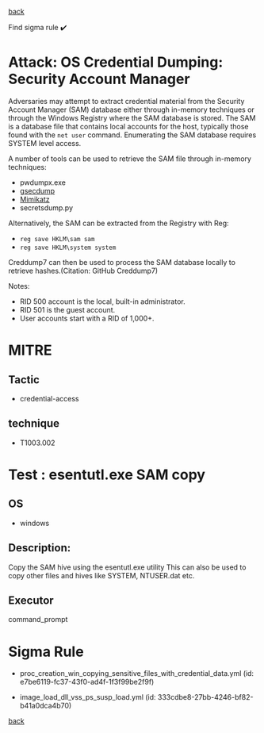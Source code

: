
[back](../index.md)

Find sigma rule :heavy_check_mark: 

# Attack: OS Credential Dumping: Security Account Manager 

Adversaries may attempt to extract credential material from the Security Account Manager (SAM) database either through in-memory techniques or through the Windows Registry where the SAM database is stored. The SAM is a database file that contains local accounts for the host, typically those found with the <code>net user</code> command. Enumerating the SAM database requires SYSTEM level access.

A number of tools can be used to retrieve the SAM file through in-memory techniques:

* pwdumpx.exe
* [gsecdump](https://attack.mitre.org/software/S0008)
* [Mimikatz](https://attack.mitre.org/software/S0002)
* secretsdump.py

Alternatively, the SAM can be extracted from the Registry with Reg:

* <code>reg save HKLM\sam sam</code>
* <code>reg save HKLM\system system</code>

Creddump7 can then be used to process the SAM database locally to retrieve hashes.(Citation: GitHub Creddump7)

Notes: 
* RID 500 account is the local, built-in administrator.
* RID 501 is the guest account.
* User accounts start with a RID of 1,000+.


# MITRE
## Tactic
  - credential-access


## technique
  - T1003.002


# Test : esentutl.exe SAM copy
## OS
  - windows


## Description:
Copy the SAM hive using the esentutl.exe utility
This can also be used to copy other files and hives like SYSTEM, NTUSER.dat etc.


## Executor
command_prompt

# Sigma Rule
 - proc_creation_win_copying_sensitive_files_with_credential_data.yml (id: e7be6119-fc37-43f0-ad4f-1f3f99be2f9f)

 - image_load_dll_vss_ps_susp_load.yml (id: 333cdbe8-27bb-4246-bf82-b41a0dca4b70)



[back](../index.md)
